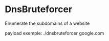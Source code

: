 # DnsBruteforcer
Enumerate the subdomains of a website

payload exemple:
./dnsbruteforcer google.com
